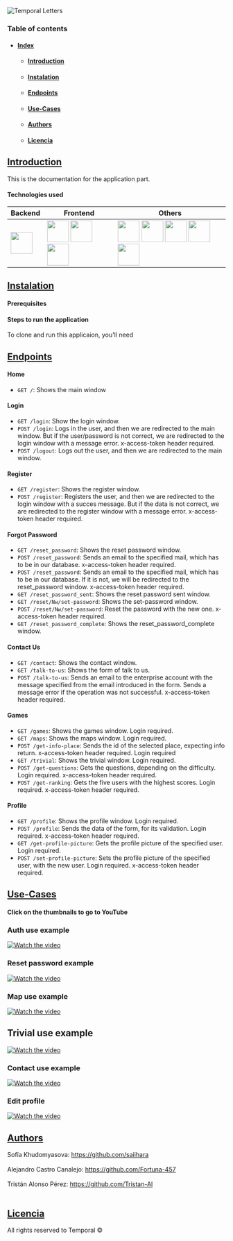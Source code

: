 
![Temporal Letters](https://github.com/Fortuna-457/Temporal/blob/60e86e29b9e5e5f1249827d3cad9215187d3f1e8/appTemporal/static/img/temporalLetters.png )


<h3>Table of contents</h3>

*   #### [Index](#Index)
    *   #### [Introduction](#Introduction)
    *   #### [Instalation](#Instalation)
    *   #### [Endpoints](#Endpoints)
    *   #### [Use-Cases](#Use-Cases)
    *   #### [Authors](#Authors)
    *   #### [Licencia](#licencia)


## [Introduction](#Introduction)
This is the documentation for the application part.
<h4>Technologies used</h4>

| **Backend** | **Frontend** | **Others** |
| ----------- | ----------- | ---------- |
| <img src="https://miro.medium.com/v2/resize:fit:1200/1*HVKOLLX7wprRbHTl2IPDcQ.png" height="50"> | <img src="https://upload.wikimedia.org/wikipedia/commons/thumb/9/96/Sass_Logo_Color.svg/1280px-Sass_Logo_Color.svg.png" height="50"> <img src="https://upload.wikimedia.org/wikipedia/commons/thumb/b/b2/Bootstrap_logo.svg/640px-Bootstrap_logo.svg.png" height="50"> <img src="https://miro.medium.com/v2/resize:fit:860/0*eFomJUFua8tuqe8g.png" height="50"> | <img src="https://raw.githubusercontent.com/gulpjs/artwork/master/gulp-2x.png" height="50"> <img src="https://avatars.githubusercontent.com/u/18133?s=280&v=4" height="50"> <img src="https://cdn-icons-png.flaticon.com/512/25/25231.png" height="50"> <img src="https://f-droid.org/repo/icons-640/org.microg.nlp.backend.nominatim.20042.png" height="50"> <img src="https://upload.wikimedia.org/wikipedia/commons/thumb/1/13/Leaflet_logo.svg/2560px-Leaflet_logo.svg.png" height="50"> | <img src="https://axolotagencia.com/wp-content/uploads/2021/12/openai.jpeg" height="50"> <img src="https://upload.wikimedia.org/wikipedia/commons/thumb/b/b0/Openstreetmap_logo.svg/1200px-Openstreetmap_logo.svg.png" height="50">|

## [Instalation](#Instalation)

<h4>Prerequisites</h4>

<h4>Steps to run the application</h4>
To clone and run this applicaion, you'll need 

## [Endpoints](#Endpoints)

<h4>Home</h4>

*   ```GET /```: Shows the main window

<h4>Login</h4>

*   ```GET /login```: Show the login window.
*    ```POST /login```: Logs in the user, and then we are redirected to the main window. But if the user/password is not correct, we are redirected to the login window with a message error. x-access-token header required.
*    ```POST /logout```: Logs out the user, and then we are redirected to the main window.

<h4>Register</h4>

*   ```GET /register```: Shows the register window.
*   ```POST /register```: Registers the user, and then we are redirected to the login window with a succes message. But if the data is not correct, we are redirected to the register window with a message error. x-access-token header required.

<h4>Forgot Password</h4>

*   ```GET /reset_password```: Shows the reset password window.
*   ```POST /reset_password```: Sends an email to the specified mail, which has to be in our database. x-access-token header required.
*   ```POST /reset_password```: Sends an email to the specified mail, which has to be in our database. If it is not, we will be redirected to the reset_password window. x-access-token header required.
*   ```GET /reset_password_sent```: Shows the reset password sent window.
*   ```GET /reset/Nw/set-password```: Shows the set-password window.
*   ```POST /reset/Nw/set-password```: Reset the password with the new one. x-access-token header required.
*   ```GET /reset_password_complete```: Shows the reset_password_complete window.

<h4>Contact Us</h4>

*   ```GET /contact```: Shows the contact window.
*   ```GET /talk-to-us```: Shows the form of talk to us.
*   ```POST /talk-to-us```: Sends an email to the enterprise account with the message specified from the email introduced in the form. Sends a message error if the operation was not successful. x-access-token header required.

<h4>Games</h4>

*   ```GET /games```: Shows the games window. Login required.
*   ```GET /maps```: Shows the maps window. Login required.
*   ```POST /get-info-place```: Sends the id of the selected place, expecting info return. x-access-token header required. Login required
*   ```GET /trivial```: Shows the trivial window. Login required.
*   ```POST /get-questions```: Gets the questions, depending on the difficulty. Login required. x-access-token header required.
*   ```POST /get-ranking```: Gets the five users with the highest scores. Login required. x-access-token header required.

<h4>Profile</h4>

*   ```GET /profile```: Shows the profile window. Login required.
*   ```POST /profile```: Sends the data of the form, for its validation. Login required. x-access-token header required.
*   ```GET /get-profile-picture```: Gets the profile picture of the specified user. Login required.
*   ```POST /set-profile-picture```: Sets the profile picture of the specified user, with the new user. Login required. x-access-token header required.

## [Use-Cases](#Use-Cases)
<h4>Click on the thumbnails to go to YouTube</h4>

### Auth use  example
[![Watch the video](https://github.com/Fortuna-457/Temporal/raw/d4cc4e396cf970a299afe34067a9d6ad46b879fd/appTemporal/static/img/image_2024-06-08_192758544.png)](https://www.youtube.com/watch?v=0C1rLSAlkBE&t=1s)


### Reset password example
[![Watch the video](https://github.com/Fortuna-457/Temporal/raw/6d06941766c29ae429cafb980405df571e2a5626/appTemporal/static/img/image_2024-06-08_193955189.png)](https://youtu.be/qLxm46434cA)
<br>
### Map use example
[![Watch the video](https://github.com/Fortuna-457/Temporal/raw/39fb1ca9f346f433f1913b4d9acc791240f84c2f/appTemporal/static/img/image_2024-06-08_193535273.png)](https://www.youtube.com/watch?v=6E0RjJYCgqc)
<br>
## Trivial use example
[![Watch the video](https://github.com/Fortuna-457/Temporal/raw/ceba6834c3427409fe96eb56bff8ba36171eb969/appTemporal/static/img/image_2024-06-08_194316645.png)](https://youtu.be/J7Hb9gFKGoY)
<br>
### Contact use example
[![Watch the video](https://github.com/Fortuna-457/Temporal/raw/4f4b7c50712fc2f75da6ca3d2b2a2cd132118f5e/appTemporal/static/img/image_2024-06-08_193830736.png)](https://youtu.be/P3r5ZydZEcg)
<br>
### Edit profile
[![Watch the video](https://github.com/Fortuna-457/Temporal/raw/653f82ff775c291f9e0dd7f0a44ec4ef721a153d/appTemporal/static/img/image_2024-06-08_194817532.png)](https://youtu.be/K1AlEmj0C9E)



## [Authors](#Authors)
Sofía Khudomyasova: https://github.com/saiihara <br>  <br>
Alejandro Castro Canalejo: https://github.com/Fortuna-457  <br>  <br>
Tristán Alonso Pérez: https://github.com/Tristan-Al  <br>  <br>


## [Licencia](#licencia)
All rights reserved to Temporal ©
